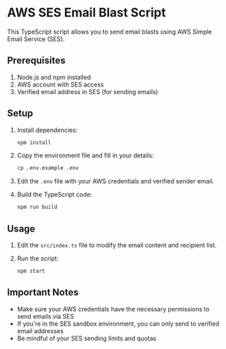 # AWS SES Email Blast Script

This TypeScript script allows you to send email blasts using AWS Simple Email Service (SES).

## Prerequisites

1. Node.js and npm installed
2. AWS account with SES access
3. Verified email address in SES (for sending emails)

## Setup

1. Install dependencies:
   ```bash
   npm install
   ```

2. Copy the environment file and fill in your details:
   ```bash
   cp .env.example .env
   ```

3. Edit the `.env` file with your AWS credentials and verified sender email.

4. Build the TypeScript code:
   ```bash
   npm run build
   ```

## Usage

1. Edit the `src/index.ts` file to modify the email content and recipient list.

2. Run the script:
   ```bash
   npm start
   ```

## Important Notes

- Make sure your AWS credentials have the necessary permissions to send emails via SES
- If you're in the SES sandbox environment, you can only send to verified email addresses
- Be mindful of your SES sending limits and quotas

